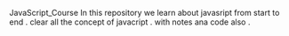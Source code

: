 JavaScript_Course
In this repository we learn about javasript from start to end .
clear all the concept of javacript .
with notes ana code also .
